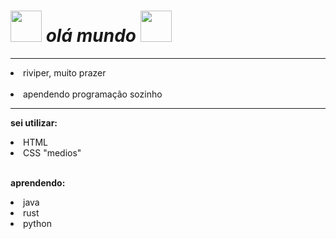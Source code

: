 <h1> <img src="https://gamepedia.cursecdn.com/zelda_gamepedia_en/9/9c/BotW_Fairy_Icon.png?version=eeb7e20fcd208ebed3f8720916f02a1b" alt="" height="50" width="50">
  <em><strong>olá mundo</strong></em>  
  <img src="https://gamepedia.cursecdn.com/zelda_gamepedia_en/9/9c/BotW_Fairy_Icon.png?version=eeb7e20fcd208ebed3f8720916f02a1b" alt="" height="50" width="50">
 </h1> <hr>

<p> 
  <li>  riviper, muito prazer</li> <br> 
  <li>apendendo programação sozinho</p></li>
<hr>
<p>
  <strong>sei utilizar:</strong>
</p>
<p></p>
<li>HTML</li>
<li>CSS "medios"</li>
<p> <br>
  <strong>aprendendo:</strong>
</p>
<li>java</li>
<li>rust</li>
<li>python</li>
